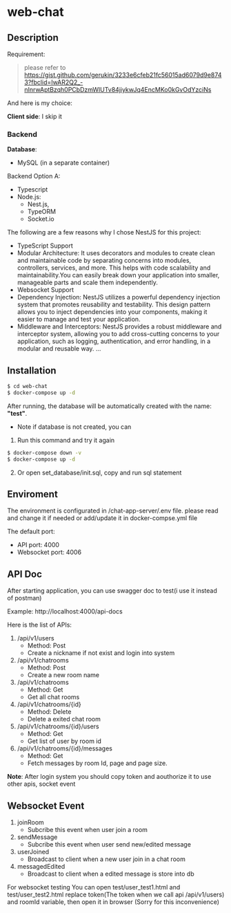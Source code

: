 # web-chat
## Description
Requirement:
>please refer to https://gist.github.com/gerukin/3233e6cfeb21fc56015ad6079d9e8743?fbclid=IwAR2Q2_-nInrwAptBzqh0PCbDzmWlUTv84jiykwJq4EncMKo0kGvOdYzciNs

And here is my choice:

**Client side**:
 I skip it 
 
### Backend

**Database**:
- MySQL (in a separate container)

Backend Option A:

- Typescript
- Node.js:
  - Nest.js, 
  - TypeORM
  - Socket.io

The following are a few reasons why I chose NestJS for this project:

-  TypeScript Support
-  Modular Architecture: It uses decorators and modules to create clean and maintainable code by separating concerns into modules, controllers, services, and more. This helps with code scalability and maintainability.You can easily break down your application into smaller, manageable parts and scale them independently.
-  Websocket Support
-  Dependency Injection: NestJS utilizes a powerful dependency injection system that promotes reusability and testability. This design pattern allows you to inject dependencies into your components, making it easier to manage and test your application.
- Middleware and Interceptors: NestJS provides a robust middleware and interceptor system, allowing you to add cross-cutting concerns to your application, such as logging, authentication, and error handling, in a modular and reusable way.
...

## Installation

```bash
$ cd web-chat
$ docker-compose up -d
```
After running, the database will be automatically  created with the name: **"test"**.

* Note
 if database is not created, you can 
1. Run this command and try it again
```bash
$ docker-compose down -v 
$ docker-compose up -d
```
2. Or open set_database/init.sql, copy and run sql statement

## Enviroment
The environment is configurated in /chat-app-server/.env file. please read and change it if needed or add/update it in docker-compse.yml file

The default port:
 - API port: 4000
 - Websocket port: 4006

## API Doc
After starting application, you can use swagger doc to test(i use it instead of postman)

Example: http://localhost:4000/api-docs

Here is the list of APIs:
1. /api/v1/users
    - Method: Post
    - Create a nickname if not exist and login into system
2. /api/v1/chatrooms
    - Method: Post
    - Create a new room name
3. /api/v1/chatrooms
    - Method: Get
    - Get all chat rooms
4. /api/v1/chatrooms/{id}
    - Method: Delete
    - Delete a exited chat room
5. /api/v1/chatrooms/{id}/users
    - Method: Get
    - Get list of user by room id
6. /api/v1/chatrooms/{id}/messages
    - Method: Get
    - Fetch messages by room Id, page and page size.

**Note**: 
After login system you should copy token and aouthorize it to use other apis, socket event
## Websocket Event
1. joinRoom
    - Subcribe this event when user join a room
2. sendMessage
    - Subcribe this event when user send new/edited message
3. userJoined
    - Broadcast to client when a new user join in a chat room
4. messagedEdited
    - Broadcast to client when a edited message is store into db

For websocket testing
You can open test/user_test1.html and test/user_test2.html
replace token(The token when we call api /api/v1/users) and roomId variable, then open it in browser
(Sorry for this inconvenience)
